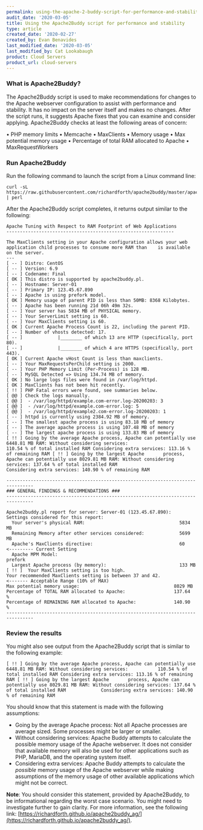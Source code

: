 ```yaml
---
permalink: using-the-apache-2-buddy-script-for-performance-and-stability/
audit_date: '2020-03-05'
title: Using the Apache2Buddy script for performance and stability
type: article
created_date: '2020-02-27'
created_by: Evan Benavides
last_modified_date: '2020-03-05'
last_modified_by: Cat Lookabaugh
product: Cloud Servers
product_url: cloud-servers
---
```


### What is Apache2Buddy?

The Apache2Buddy script is used to make recommendations for changes to the Apache webserver configuration to assist with performance and stability. It has no impact on the server itself and makes no changes. After the script runs, it suggests Apache fixes that you can examine and consider applying. Apache2Buddy checks at least the following areas of concern:

•	PHP memory limits
•	Memcache
•	MaxClients
•	Memory usage
•	Max potential memory usage
•	Percentage of total RAM allocated to Apache
•	MaxRequestWorkers

### Run Apache2Buddy

Run the following command to launch the script from a Linux command line:

```
curl -sL https://raw.githubusercontent.com/richardforth/apache2buddy/master/apache2buddy.pl | perl
```

After the Apache2Buddy script completes, it returns output similar to the following:


    Apache Tuning with Respect to RAM Footprint of Web Applications
    --------------------------------------------------------------

    The MaxClients setting in your Apache configuration allows your web application child processes to consume more RAM than    is available on the server.
    ---
    [ -- ] Distro: CentOS
    [ -- ] Version: 6.9
    [ -- ] Codename: Final
    [ OK ] This distro is supported by apache2buddy.pl.
    [ -- ] Hostname: Server-01
    [ -- ] Primary IP: 123.45.67.890
    [ -- ] Apache is using prefork model.
    [ OK ] Memory usage of parent PID is less than 50MB: 8368 Kilobytes.
    [ -- ] Apache has been running 21d 06h 49m 32s.
    [ -- ] Your server has 5834 MB of PHYSICAL memory.
    [ -- ] Your ServerLimit setting is 60.
    [ -- ] Your MaxClients setting is 60.
    [ OK ] Current Apache Process Count is 22, including the parent PID.
    [ -- ] Number of vhosts detected: 17.
    [ -- ]             |________ of which 13 are HTTP (specifically, port 80).
    [ -- ]             |________ of which 4 are HTTPS (specifically, port 443).
    [ OK ] Current Apache vHost Count is less than maxclients.
    [ -- ] Your MaxRequestsPerChild setting is 2000.
    [ -- ] Your PHP Memory Limit (Per-Process) is 128 MB.
    [ -- ] MySQL Detected => Using 134.74 MB of memory.
    [ OK ] No large logs files were found in /var/log/httpd.
    [ OK ] MaxClients has not been hit recently.
    [ !! ] PHP Fatal errors were found, see summaries below.
    [ @@ ] Check the logs manually.
    [ @@ ]  - /var/log/httpd/example.com-error.log-20200203: 3
    [ @@ ]  - /var/log/httpd/example.com-error.log: 5
    [ @@ ]  - /var/log/httpd/example2.com-error.log-20200203: 1
    [ -- ] httpd is currently using 2384.92 MB of memory.
    [ -- ] The smallest apache process is using 83.18 MB of memory
    [ -- ] The average apache process is using 107.48 MB of memory
    [ -- ] The largest apache process is using 133.83 MB of memory
    [ !! ] Going by the average Apache process, Apache can potentially use 6448.81 MB RAM: Without considering services: 
    110.54 % of total installed RAM Considering extra services: 113.16 % of remaining RAM [ !! ] Going by the largest Apache       process, Apache can potentially use 8029.81 MB RAM: Without considering services: 137.64 % of total installed RAM 
    Considering extra services: 140.90 % of remaining RAM

    --------------------------------------------------------------------------------
    ### GENERAL FINDINGS & RECOMMENDATIONS ###
    --------------------------------------------------------------------------------

    Apache2buddy.pl report for server: Server-01 (123.45.67.890):
    Settings considered for this report:
      Your server's physical RAM:                                   5834 MB
      Remaining Memory after other services considered:             5699 MB
      Apache's MaxClients directive:                                60       <--------- Current Setting    
      Apache MPM Model:                                             prefork
      Largest Apache process (by memory):                           133 MB
    [ !! ]  Your MaxClients setting is too high.
    Your recommended MaxClients setting is between 37 and 42.              <------- Acceptable Range (10% of MAX)
    Max potential memory usage:                                   8029 MB
    Percentage of TOTAL RAM allocated to Apache:                  137.64  %
    Percentage of REMAINING RAM allocated to Apache:              140.90  %
    --------------------------------------------------------------------------------

### Review the results

You might also see output from the Apache2Buddy script that is similar to the following example:


    [ !! ] Going by the average Apache process, Apache can potentially use 6448.81 MB RAM: Without considering services:           110.54 % of total installed RAM Considering extra services: 113.16 % of remaining RAM [ !! ] Going by the largest Apache       process, Apache can potentially use 8029.81 MB RAM: Without considering services: 137.64 % of total installed RAM             Considering extra services: 140.90 % of remaining RAM

You should know that this statement is made with the following assumptions:

-  Going by the average Apache process: Not all Apache processes are average sized. Some processes
   might be larger or smaller.
-  Without considering services: Apache Buddy attempts to calculate the possible memory usage of
   the Apache webserver. It does not consider that available memory will also be used for other
   applications such as PHP, MariaDB, and the operating system itself.
-  Considering extra services: Apache Buddy attempts to calculate the *possible* memory usage of
   the Apache webserver while making assumptions of the memory usage of other available applications
   which might not be correct.

**Note**:
You should consider this statement, provided by Apache2Buddy, to be informational regarding the worst
case scenario. You might need to investigate further to gain clarity. For more information, see the
following link: [https://richardforth.github.io/apache2buddy_ag/](https://richardforth.github.io/apache2buddy_ag/).
